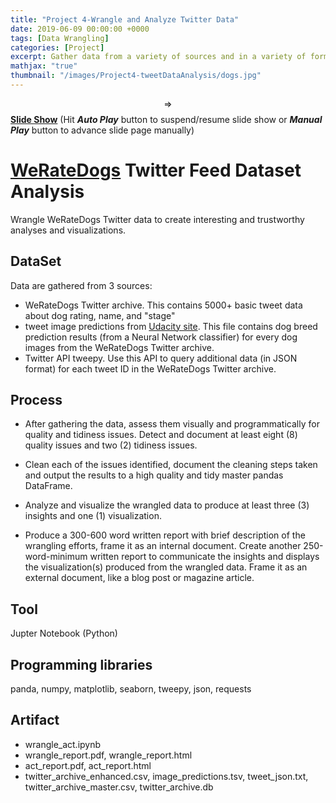 ```yaml
---
title: "Project 4-Wrangle and Analyze Twitter Data"
date: 2019-06-09 00:00:00 +0000
tags: [Data Wrangling]
categories: [Project]
excerpt: Gather data from a variety of sources and in a variety of formats, assess its quality and tidiness, then clean it. Showcase data wrangling results through analyses and visualizations.
mathjax: "true"
thumbnail: "/images/Project4-tweetDataAnalysis/dogs.jpg"
---
```


$$\Rightarrow$$ <a href="\images\Project4-tweetDataAnalysis\wrangle_act_report.slides.html" target="_blank"><b>Slide Show</b></a> (Hit _**Auto Play**_ button to suspend/resume slide show or _**Manual Play**_ button to advance slide page manually)

# [WeRateDogs](https://en.wikipedia.org/wiki/WeRateDogs) Twitter Feed Dataset Analysis
Wrangle WeRateDogs Twitter data to create interesting and trustworthy analyses and visualizations.

## DataSet
Data are gathered from 3 sources:
-  WeRateDogs Twitter archive. This contains 5000+ basic tweet data about dog rating, name, and "stage"
-  tweet image predictions from [Udacity site](https://d17h27t6h515a5.cloudfront.net/topher/2017/August/599fd2ad_image-predictions/image-predictions.tsv). This file contains dog breed prediction results (from a Neural Network classifier) for every dog images from the WeRateDogs Twitter archive.
-  Twitter API tweepy. Use this API to query additional data (in JSON format) for each tweet ID in the WeRateDogs Twitter archive.

## Process
-  After gathering the data, assess them visually and programmatically for quality and tidiness issues. Detect and document at least eight (8) quality issues and two (2) tidiness issues.

-  Clean each of the issues identified, document the cleaning steps taken and output the results to a high quality and tidy master pandas DataFrame.

-  Analyze and visualize the wrangled data to produce at least three (3) insights and one (1) visualization.

-  Produce a 300-600 word written report with brief description of the wrangling efforts, frame it as an internal document. Create another 250-word-minimum written report to communicate the insights and displays the visualization(s) produced from the wrangled data. Frame it as an external document, like a blog post or magazine article.

## Tool
Jupter Notebook (Python)

## Programming libraries
panda, numpy, matplotlib, seaborn, tweepy, json, requests

## Artifact
-  wrangle_act.ipynb
-  wrangle_report.pdf, wrangle_report.html
-  act_report.pdf, act_report.html
-  twitter_archive_enhanced.csv, image_predictions.tsv, tweet_json.txt, twitter_archive_master.csv, twitter_archive.db
